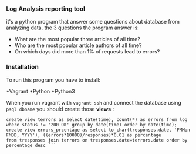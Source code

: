 ### Log Analysis reporting tool
it's a python program that answer some questions about database from analyzing data. the 3 questions the program answer is:

* What are the most popular three articles of all time?
*  Who are the most popular article authors of all time?
* On which days did more than 1% of requests lead to errors?


### Installation
To run this program you have to install:

*Vagrant
*Python
*Python3

 When you run vagrant with `vagrant ssh` and connect the database using `psql dbname`
you should create those **views** : 

```create view tresponses as select date(time), count(*) as responses from log group by date(time); 
create view terrors as select date(time), count(*) as errors from log where status != '200 OK' group by date(time) order by date(time);
create view errors_prcentage as select to_char(tresponses.date, 'FMMon FMDD, YYYY'), ((errors*10000)/responses)*0.01 as percentage
from tresponses join terrors on tresponses.date=terrors.date order by percentage desc ```
